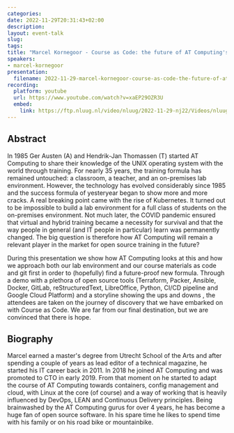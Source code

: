 ```yaml
---
categories:
date: 2022-11-29T20:31:43+02:00
description:
layout: event-talk
slug:
tags:
title: "Marcel Kornegoor - Course as Code: the future of AT Computing's training courses"
speakers:
- marcel-kornegoor
presentation:
  filename: 2022-11-29-marcel-kornegoor-course-as-code-the-future-of-at-computings-training-courses.pdf
recording:
  platform: youtube
  url: https://www.youtube.com/watch?v=xaEP29OZR3U
  embed:
    link: https://ftp.nluug.nl/video/nluug/2022-11-29-nj22/Videos/nluug22nj-MarcelKornegoor-CourseAsCode.mp4
---
```


## Abstract

In 1985 Ger Austen (A) and Hendrik-Jan Thomassen (T) started AT Computing to share their knowledge of the UNIX operating system with the world through training. For nearly 35 years, the training formula has remained untouched: a classroom, a teacher, and an on-premises lab environment. However, the technology has evolved considerably since 1985 and the success formula of yesteryear began to show more and more cracks. A real breaking point came with the rise of Kubernetes. It turned out to be impossible to build a lab environment for a full class of students on the on-premises environment. Not much later, the COVID pandemic ensured that virtual and hybrid training became a necessity for survival and that the way people in general (and IT people in particular) learn was permanently changed. The big question is therefore how AT Computing will remain a relevant player in the market for open source training in the future?

During this presentation we show how AT Computing looks at this and how we approach both our lab environment and our course materials as code and git first in order to (hopefully) find a future-proof new formula. Through a demo with a plethora of open source tools (Terraform, Packer, Ansible, Docker, GitLab, reStructuredText, LibreOffice, Python, CI/CD pipeline and Google Cloud Platform) and a storyline showing the ups and downs , the attendees are taken on the journey of discovery that we have embarked on with Course as Code. We are far from our final destination, but we are convinced that there is hope.

## Biography

Marcel earned a master's degree from Utrecht School of the Arts and after spending a couple of years as lead editor of a technical magazine, he started his IT career back in 2011. In 2018 he joined AT Computing and was promoted to CTO in early 2019. From that moment on he started to adapt the course of AT Computing towards containers, config management and cloud, with Linux at the core (of course) and a way of working that is heavily influenced by DevOps, LEAN and Continuous Delivery principles. Being brainwashed by the AT Computing gurus for over 4 years, he has become a huge fan of open source software. In his spare time he likes to spend time with his family or on his road bike or mountainbike.
